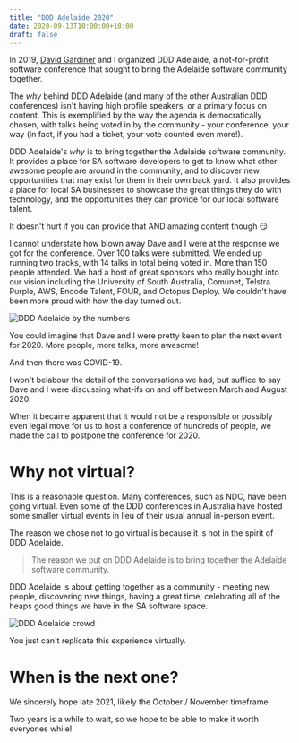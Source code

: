 ```yaml
---
title: "DDD Adelaide 2020"
date: 2020-09-13T10:00:00+10:00
draft: false
---
```


In 2019, [David Gardiner](https://twitter.com/davidrgardiner) and I organized DDD Adelaide, a not-for-profit software conference that sought to bring the Adelaide software community together.

The _why_ behind DDD Adelaide (and many of the other Australian DDD conferences) isn't having high profile speakers, or a primary focus on content. This is exemplified by the way the agenda is democratically chosen, with talks being voted in by the community - your conference, your way (in fact, if you had a ticket, your vote counted even more!).

DDD Adelaide's _why_ is to bring together the Adelaide software community. It provides a place for SA software developers to get to know what other awesome people are around in the community, and to discover new opportunities that may exist for them in their own back yard. It also provides a place for local SA businesses to showcase the great things they do with technology, and the opportunities they can provide for our local software talent.

It doesn't hurt if you can provide that AND amazing content though 😏

I cannot understate how blown away Dave and I were at the response we got for the conference. Over 100 talks were submitted. We ended up running two tracks, with 14 talks in total being voted in. More than 150 people attended. We had a host of great sponsors who really bought into our vision including the University of South Australia, Comunet, Telstra Purple, AWS, Encode Talent, FOUR, and Octopus Deploy. We couldn't have been more proud with how the day turned out.

![DDD Adelaide by the numbers](/ddd-adelaide-2020/DDD-Adelaide-2.jpg)

You could imagine that Dave and I were pretty keen to plan the next event for 2020. More people, more talks, more awesome!

And then there was COVID-19.

I won't belabour the detail of the conversations we had, but suffice to say Dave and I were discussing what-ifs on and off between March and August 2020.

When it became apparent that it would not be a responsible or possibly even legal move for us to host a conference of hundreds of people, we made the call to postpone the conference for 2020.

# Why not virtual?

This is a reasonable question. Many conferences, such as NDC, have been going virtual. Even some of the DDD conferences in Australia have hosted some smaller virtual events in lieu of their usual annual in-person event.

The reason we chose not to go virtual is because it is not in the spirit of DDD Adelaide.

> The reason we put on DDD Adelaide is to bring together the Adelaide software community.

DDD Adelaide is about getting together as a community - meeting new people, discovering new things, having a great time, celebrating all of the heaps good things we have in the SA software space.

![DDD Adelaide crowd](/ddd-adelaide-2020/DDD-Adelaide-1.jpg)

You just can't replicate this experience virtually.

# When is the next one?

We sincerely hope late 2021, likely the October / November timeframe.

Two years is a while to wait, so we hope to be able to make it worth everyones while!
